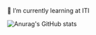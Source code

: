 🌱 I’m currently learning at ITI



![Anurag's GitHub stats](https://github-readme-stats.vercel.app/api?username=anuraghazra&show_icons=true)
